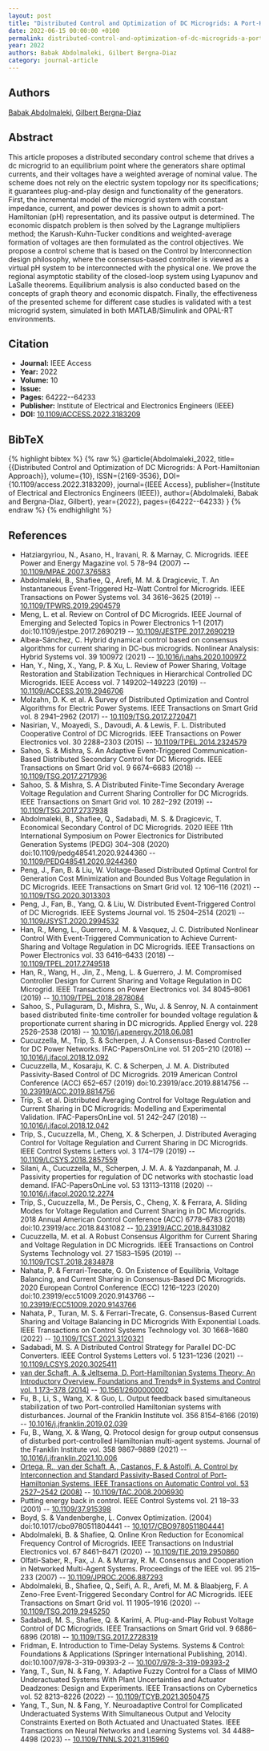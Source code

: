 ```yaml
---
layout: post
title: "Distributed Control and Optimization of DC Microgrids: A Port-Hamiltonian Approach"
date: 2022-06-15 00:00:00 +0100
permalink: distributed-control-and-optimization-of-dc-microgrids-a-port-hamiltonian-approach
year: 2022
authors: Babak Abdolmaleki, Gilbert Bergna-Diaz
category: journal-article
---
```

 
## Authors
[Babak Abdolmaleki](authors/babak-abdolmaleki), [Gilbert Bergna-Diaz](authors/gilbert-bergna-diaz)
 
## Abstract
This article proposes a distributed secondary control scheme that drives a dc microgrid to an equilibrium point where the generators share optimal currents, and their voltages have a weighted average of nominal value. The scheme does not rely on the electric system topology nor its specifications; it guarantees plug-and-play design and functionality of the generators. First, the incremental model of the microgrid system with constant impedance, current, and power devices is shown to admit a port-Hamiltonian (pH) representation, and its passive output is determined. The economic dispatch problem is then solved by the Lagrange multipliers method; the Karush-Kuhn-Tucker conditions and weighted-average formation of voltages are then formulated as the control objectives. We propose a control scheme that is based on the Control by Interconnection design philosophy, where the consensus-based controller is viewed as a virtual pH system to be interconnected with the physical one. We prove the regional asymptotic stability of the closed-loop system using Lyapunov and LaSalle theorems. Equilibrium analysis is also conducted based on the concepts of graph theory and economic dispatch. Finally, the effectiveness of the presented scheme for different case studies is validated with a test microgrid system, simulated in both MATLAB/Simulink and OPAL-RT environments.
 
## Citation
- **Journal:** IEEE Access
- **Year:** 2022
- **Volume:** 10
- **Issue:** 
- **Pages:** 64222--64233
- **Publisher:** Institute of Electrical and Electronics Engineers (IEEE)
- **DOI:** [10.1109/ACCESS.2022.3183209](https://doi.org/10.1109/ACCESS.2022.3183209)
 
## BibTeX
{% highlight bibtex %}
{% raw %}
@article{Abdolmaleki_2022,
  title={{Distributed Control and Optimization of DC Microgrids: A Port-Hamiltonian Approach}},
  volume={10},
  ISSN={2169-3536},
  DOI={10.1109/access.2022.3183209},
  journal={IEEE Access},
  publisher={Institute of Electrical and Electronics Engineers (IEEE)},
  author={Abdolmaleki, Babak and Bergna-Diaz, Gilbert},
  year={2022},
  pages={64222--64233}
}
{% endraw %}
{% endhighlight %}
 
## References
- Hatziargyriou, N., Asano, H., Iravani, R. & Marnay, C. Microgrids. IEEE Power and Energy Magazine vol. 5 78–94 (2007) -- [10.1109/MPAE.2007.376583](https://doi.org/10.1109/MPAE.2007.376583)
- Abdolmaleki, B., Shafiee, Q., Arefi, M. M. & Dragicevic, T. An Instantaneous Event-Triggered Hz–Watt Control for Microgrids. IEEE Transactions on Power Systems vol. 34 3616–3625 (2019) -- [10.1109/TPWRS.2019.2904579](https://doi.org/10.1109/TPWRS.2019.2904579)
- Meng, L. et al. Review on Control of DC Microgrids. IEEE Journal of Emerging and Selected Topics in Power Electronics 1–1 (2017) doi:10.1109/jestpe.2017.2690219 -- [10.1109/JESTPE.2017.2690219](https://doi.org/10.1109/JESTPE.2017.2690219)
- Albea-Sánchez, C. Hybrid dynamical control based on consensus algorithms for current sharing in DC-bus microgrids. Nonlinear Analysis: Hybrid Systems vol. 39 100972 (2021) -- [10.1016/j.nahs.2020.100972](https://doi.org/10.1016/j.nahs.2020.100972)
- Han, Y., Ning, X., Yang, P. & Xu, L. Review of Power Sharing, Voltage Restoration and Stabilization Techniques in Hierarchical Controlled DC Microgrids. IEEE Access vol. 7 149202–149223 (2019) -- [10.1109/ACCESS.2019.2946706](https://doi.org/10.1109/ACCESS.2019.2946706)
- Molzahn, D. K. et al. A Survey of Distributed Optimization and Control Algorithms for Electric Power Systems. IEEE Transactions on Smart Grid vol. 8 2941–2962 (2017) -- [10.1109/TSG.2017.2720471](https://doi.org/10.1109/TSG.2017.2720471)
- Nasirian, V., Moayedi, S., Davoudi, A. & Lewis, F. L. Distributed Cooperative Control of DC Microgrids. IEEE Transactions on Power Electronics vol. 30 2288–2303 (2015) -- [10.1109/TPEL.2014.2324579](https://doi.org/10.1109/TPEL.2014.2324579)
- Sahoo, S. & Mishra, S. An Adaptive Event-Triggered Communication-Based Distributed Secondary Control for DC Microgrids. IEEE Transactions on Smart Grid vol. 9 6674–6683 (2018) -- [10.1109/TSG.2017.2717936](https://doi.org/10.1109/TSG.2017.2717936)
- Sahoo, S. & Mishra, S. A Distributed Finite-Time Secondary Average Voltage Regulation and Current Sharing Controller for DC Microgrids. IEEE Transactions on Smart Grid vol. 10 282–292 (2019) -- [10.1109/TSG.2017.2737938](https://doi.org/10.1109/TSG.2017.2737938)
- Abdolmaleki, B., Shafiee, Q., Sadabadi, M. S. & Dragicevic, T. Economical Secondary Control of DC Microgrids. 2020 IEEE 11th International Symposium on Power Electronics for Distributed Generation Systems (PEDG) 304–308 (2020) doi:10.1109/pedg48541.2020.9244360 -- [10.1109/PEDG48541.2020.9244360](https://doi.org/10.1109/PEDG48541.2020.9244360)
- Peng, J., Fan, B. & Liu, W. Voltage-Based Distributed Optimal Control for Generation Cost Minimization and Bounded Bus Voltage Regulation in DC Microgrids. IEEE Transactions on Smart Grid vol. 12 106–116 (2021) -- [10.1109/TSG.2020.3013303](https://doi.org/10.1109/TSG.2020.3013303)
- Peng, J., Fan, B., Yang, Q. & Liu, W. Distributed Event-Triggered Control of DC Microgrids. IEEE Systems Journal vol. 15 2504–2514 (2021) -- [10.1109/JSYST.2020.2994532](https://doi.org/10.1109/JSYST.2020.2994532)
- Han, R., Meng, L., Guerrero, J. M. & Vasquez, J. C. Distributed Nonlinear Control With Event-Triggered Communication to Achieve Current-Sharing and Voltage Regulation in DC Microgrids. IEEE Transactions on Power Electronics vol. 33 6416–6433 (2018) -- [10.1109/TPEL.2017.2749518](https://doi.org/10.1109/TPEL.2017.2749518)
- Han, R., Wang, H., Jin, Z., Meng, L. & Guerrero, J. M. Compromised Controller Design for Current Sharing and Voltage Regulation in DC Microgrid. IEEE Transactions on Power Electronics vol. 34 8045–8061 (2019) -- [10.1109/TPEL.2018.2878084](https://doi.org/10.1109/TPEL.2018.2878084)
- Sahoo, S., Pullaguram, D., Mishra, S., Wu, J. & Senroy, N. A containment based distributed finite-time controller for bounded voltage regulation &amp; proportionate current sharing in DC microgrids. Applied Energy vol. 228 2526–2538 (2018) -- [10.1016/j.apenergy.2018.06.081](https://doi.org/10.1016/j.apenergy.2018.06.081)
- Cucuzzella, M., Trip, S. & Scherpen, J. A Consensus-Based Controller for DC Power Networks. IFAC-PapersOnLine vol. 51 205–210 (2018) -- [10.1016/j.ifacol.2018.12.092](https://doi.org/10.1016/j.ifacol.2018.12.092)
- Cucuzzella, M., Kosaraju, K. C. & Scherpen, J. M. A. Distributed Passivity-Based Control of DC Microgrids. 2019 American Control Conference (ACC) 652–657 (2019) doi:10.23919/acc.2019.8814756 -- [10.23919/ACC.2019.8814756](https://doi.org/10.23919/ACC.2019.8814756)
- Trip, S. et al. Distributed Averaging Control for Voltage Regulation and Current Sharing in DC Microgrids: Modelling and Experimental Validation. IFAC-PapersOnLine vol. 51 242–247 (2018) -- [10.1016/j.ifacol.2018.12.042](https://doi.org/10.1016/j.ifacol.2018.12.042)
- Trip, S., Cucuzzella, M., Cheng, X. & Scherpen, J. Distributed Averaging Control for Voltage Regulation and Current Sharing in DC Microgrids. IEEE Control Systems Letters vol. 3 174–179 (2019) -- [10.1109/LCSYS.2018.2857559](https://doi.org/10.1109/LCSYS.2018.2857559)
- Silani, A., Cucuzzella, M., Scherpen, J. M. A. & Yazdanpanah, M. J. Passivity properties for regulation of DC networks with stochastic load demand. IFAC-PapersOnLine vol. 53 13113–13118 (2020) -- [10.1016/j.ifacol.2020.12.2274](https://doi.org/10.1016/j.ifacol.2020.12.2274)
- Trip, S., Cucuzzella, M., De Persis, C., Cheng, X. & Ferrara, A. Sliding Modes for Voltage Regulation and Current Sharing in DC Microgrids. 2018 Annual American Control Conference (ACC) 6778–6783 (2018) doi:10.23919/acc.2018.8431082 -- [10.23919/ACC.2018.8431082](https://doi.org/10.23919/ACC.2018.8431082)
- Cucuzzella, M. et al. A Robust Consensus Algorithm for Current Sharing and Voltage Regulation in DC Microgrids. IEEE Transactions on Control Systems Technology vol. 27 1583–1595 (2019) -- [10.1109/TCST.2018.2834878](https://doi.org/10.1109/TCST.2018.2834878)
- Nahata, P. & Ferrari-Trecate, G. On Existence of Equilibria, Voltage Balancing, and Current Sharing in Consensus-Based DC Microgrids. 2020 European Control Conference (ECC) 1216–1223 (2020) doi:10.23919/ecc51009.2020.9143766 -- [10.23919/ECC51009.2020.9143766](https://doi.org/10.23919/ECC51009.2020.9143766)
- Nahata, P., Turan, M. S. & Ferrari-Trecate, G. Consensus-Based Current Sharing and Voltage Balancing in DC Microgrids With Exponential Loads. IEEE Transactions on Control Systems Technology vol. 30 1668–1680 (2022) -- [10.1109/TCST.2021.3120321](https://doi.org/10.1109/TCST.2021.3120321)
- Sadabadi, M. S. A Distributed Control Strategy for Parallel DC-DC Converters. IEEE Control Systems Letters vol. 5 1231–1236 (2021) -- [10.1109/LCSYS.2020.3025411](https://doi.org/10.1109/LCSYS.2020.3025411)
- [van der Schaft, A. & Jeltsema, D. Port-Hamiltonian Systems Theory: An Introductory Overview. Foundations and Trends® in Systems and Control vol. 1 173–378 (2014)](port-hamiltonian-systems-theory-an-introductory-overview-journal) -- [10.1561/2600000002](https://doi.org/10.1561/2600000002)
- Fu, B., Li, S., Wang, X. & Guo, L. Output feedback based simultaneous stabilization of two Port-controlled Hamiltonian systems with disturbances. Journal of the Franklin Institute vol. 356 8154–8166 (2019) -- [10.1016/j.jfranklin.2019.02.039](https://doi.org/10.1016/j.jfranklin.2019.02.039)
- Fu, B., Wang, X. & Wang, Q. Protocol design for group output consensus of disturbed port-controlled Hamiltonian multi-agent systems. Journal of the Franklin Institute vol. 358 9867–9889 (2021) -- [10.1016/j.jfranklin.2021.10.006](https://doi.org/10.1016/j.jfranklin.2021.10.006)
- [Ortega, R., van der Schaft, A., Castanos, F. & Astolfi, A. Control by Interconnection and Standard Passivity-Based Control of Port-Hamiltonian Systems. IEEE Transactions on Automatic Control vol. 53 2527–2542 (2008)](control-by-interconnection-and-standard-passivity-based-control-of-port-hamiltonian-systems) -- [10.1109/TAC.2008.2006930](https://doi.org/10.1109/TAC.2008.2006930)
- Putting energy back in control. IEEE Control Systems vol. 21 18–33 (2001) -- [10.1109/37.915398](https://doi.org/10.1109/37.915398)
- Boyd, S. & Vandenberghe, L. Convex Optimization. (2004) doi:10.1017/cbo9780511804441 -- [10.1017/CBO9780511804441](https://doi.org/10.1017/CBO9780511804441)
- Abdolmaleki, B. & Shafiee, Q. Online Kron Reduction for Economical Frequency Control of Microgrids. IEEE Transactions on Industrial Electronics vol. 67 8461–8471 (2020) -- [10.1109/TIE.2019.2950860](https://doi.org/10.1109/TIE.2019.2950860)
- Olfati-Saber, R., Fax, J. A. & Murray, R. M. Consensus and Cooperation in Networked Multi-Agent Systems. Proceedings of the IEEE vol. 95 215–233 (2007) -- [10.1109/JPROC.2006.887293](https://doi.org/10.1109/JPROC.2006.887293)
- Abdolmaleki, B., Shafiee, Q., Seifi, A. R., Arefi, M. M. & Blaabjerg, F. A Zeno-Free Event-Triggered Secondary Control for AC Microgrids. IEEE Transactions on Smart Grid vol. 11 1905–1916 (2020) -- [10.1109/TSG.2019.2945250](https://doi.org/10.1109/TSG.2019.2945250)
- Sadabadi, M. S., Shafiee, Q. & Karimi, A. Plug-and-Play Robust Voltage Control of DC Microgrids. IEEE Transactions on Smart Grid vol. 9 6886–6896 (2018) -- [10.1109/TSG.2017.2728319](https://doi.org/10.1109/TSG.2017.2728319)
- Fridman, E. Introduction to Time-Delay Systems. Systems &amp; Control: Foundations &amp; Applications (Springer International Publishing, 2014). doi:10.1007/978-3-319-09393-2 -- [10.1007/978-3-319-09393-2](https://doi.org/10.1007/978-3-319-09393-2)
- Yang, T., Sun, N. & Fang, Y. Adaptive Fuzzy Control for a Class of MIMO Underactuated Systems With Plant Uncertainties and Actuator Deadzones: Design and Experiments. IEEE Transactions on Cybernetics vol. 52 8213–8226 (2022) -- [10.1109/TCYB.2021.3050475](https://doi.org/10.1109/TCYB.2021.3050475)
- Yang, T., Sun, N. & Fang, Y. Neuroadaptive Control for Complicated Underactuated Systems With Simultaneous Output and Velocity Constraints Exerted on Both Actuated and Unactuated States. IEEE Transactions on Neural Networks and Learning Systems vol. 34 4488–4498 (2023) -- [10.1109/TNNLS.2021.3115960](https://doi.org/10.1109/TNNLS.2021.3115960)

